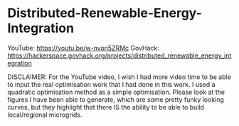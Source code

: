# Distributed-Renewable-Energy-Integration

YouTube:  https://youtu.be/w-nvon5ZRMc
GovHack:  https://hackerspace.govhack.org/projects/distributed_renewable_energy_integration

DISCLAIMER:  For the YouTube video, I wish I had more video time to be able to input the real optimisation work that I had done in this work.  I used a quadratic optimisation method as a simple optimisation.  Please look at the figures I have been able to generate, which are some pretty funky looking curves, but they highlight that there IS the ability to be able to build local/regional microgrids.
